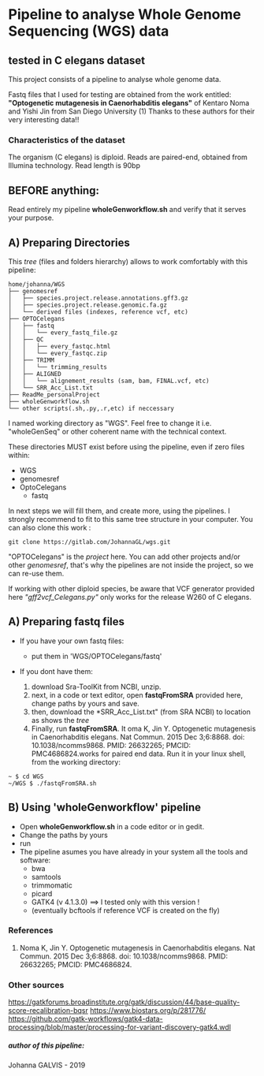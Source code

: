 # Pipeline to analyse Whole Genome Sequencing (WGS) data
## tested in C elegans dataset

This project consists of a pipeline
to analyse whole genome data.

Fastq files that I used for testing
are obtained from the work entitled:
**"Optogenetic mutagenesis in Caenorhabditis elegans"**
of Kentaro Noma and Yishi Jin from San Diego University (1)
Thanks to these authors for their very interesting data!!

### Characteristics of the dataset  

The organism (C elegans) is diploid.
Reads are paired-end, obtained from Illumina technology.
Read length is 90bp

## BEFORE anything:
Read entirely my pipeline **wholeGenworkflow.sh** 
and verify that it serves your purpose.

## A) Preparing Directories

This *tree* (files and folders hierarchy) allows to work comfortably with this pipeline:
```
home/johanna/WGS 
├── genomesref
│   ├── species.project.release.annotations.gff3.gz
│   ├── species.project.release.genomic.fa.gz
│   └── derived files (indexes, reference vcf, etc)
├── OPTOCelegans
│   ├── fastq
│   │   └── every_fastq_file.gz
│   ├── QC
│   │   ├── every_fastqc.html
│   │   └── every_fastqc.zip
│   ├── TRIMM
│   │   └── trimming_results
│   ├── ALIGNED
│   │   └── alignement_results (sam, bam, FINAL.vcf, etc)
│   └── SRR_Acc_List.txt
├── ReadMe_personalProject
├── wholeGenworkflow.sh
└── other scripts(.sh,.py,.r,etc) if neccessary
```
I named working directory as "WGS". Feel free to change it i.e. "wholeGenSeq" or other coherent name with the technical context. 

These directories MUST exist before using the pipeline, even if zero files within:
* WGS
* genomesref
* OptoCelegans
   * fastq

 In next steps we will fill them, and create more, using the pipelines.
I strongly recommend to fit to this same tree structure in your computer.
You can also clone this work : 
```
git clone https://gitlab.com/JohannaGL/wgs.git
```
"OPTOCelegans" is the *project* here. You can add other projects and/or other *genomesref*, that's why the pipelines are not inside the project, so we can re-use them.

If working with other diploid species, be aware that VCF generator provided here *"gff2vcf_Celegans.py"* only works for the release W260 of C elegans.

## A) Preparing fastq files

+ If you have your own fastq files:
   +  put them in 'WGS/OPTOCelegans/fastq'

+ If you dont have them: 
   1. download Sra-ToolKit from NCBI, unzip.
   2. next, in a code or text editor, open **fastqFromSRA** provided here, change paths by yours and save.
   2. then, download the *SRR_Acc_List.txt" (from SRA NCBI) to location as shows the *tree*
   3. Finally, run **fastqFromSRA**. It oma K, Jin Y. Optogenetic mutagenesis in Caenorhabditis elegans. Nat Commun. 2015 Dec 3;6:8868. doi: 10.1038/ncomms9868. PMID: 26632265; PMCID: PMC4686824.works for paired end data. Run it in your linux shell, from the working directory:
```
~ $ cd WGS
~/WGS $ ./fastqFromSRA.sh
```
## B) Using 'wholeGenworkflow' pipeline

+ Open **wholeGenworkflow.sh** in a code editor or in gedit. 
+ Change the paths by yours
+ run
+ The pipeline asumes you have already in your system all the tools and software:
   + bwa
   + samtools
   + trimmomatic
   + picard
   + GATK4 (v 4.1.3.0) ==> I tested only with this version !
   + (eventually bcftools if reference VCF is created on the fly)

### References
1. Noma K, Jin Y. Optogenetic mutagenesis in Caenorhabditis elegans. Nat Commun. 2015 Dec 3;6:8868. doi: 10.1038/ncomms9868. PMID: 26632265; PMCID: PMC4686824.
### Other sources
https://gatkforums.broadinstitute.org/gatk/discussion/44/base-quality-score-recalibration-bqsr
https://www.biostars.org/p/281776/
https://github.com/gatk-workflows/gatk4-data-processing/blob/master/processing-for-variant-discovery-gatk4.wdl
##### author of this pipeline:
Johanna GALVIS - 2019
